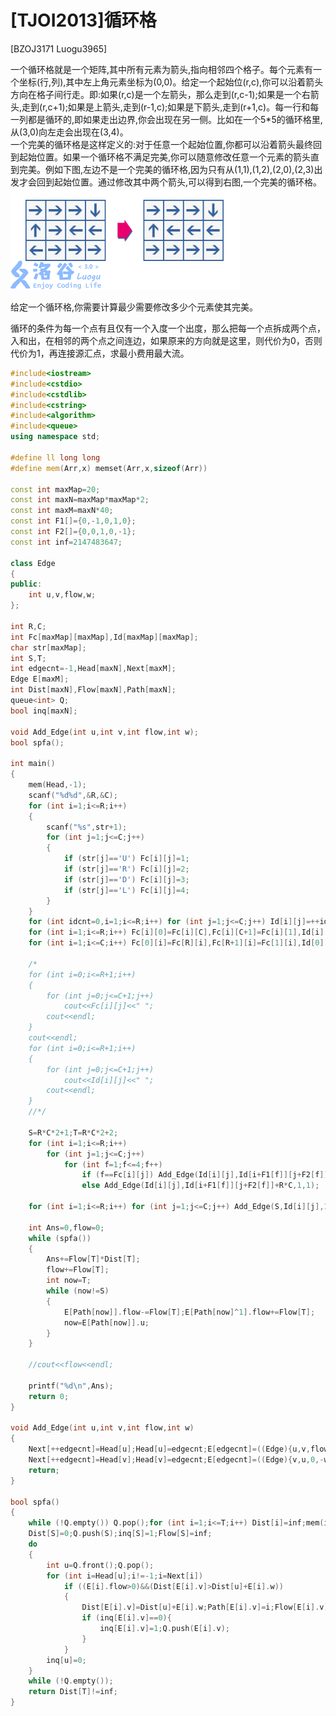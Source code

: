 # [TJOI2013]循环格
[BZOJ3171 Luogu3965]

一个循环格就是一个矩阵,其中所有元素为箭头,指向相邻四个格子。每个元素有一个坐标(行,列),其中左上角元素坐标为(0,0)。给定一个起始位(r,c),你可以沿着箭头方向在格子间行走。即:如果(r,c)是一个左箭头，那么走到(r,c-1);如果是一个右箭头,走到(r,c+1);如果是上箭头,走到(r-1,c);如果是下箭头,走到(r+1,c)。每一行和每一列都是循环的,即如果走出边界,你会出现在另一侧。比如在一个5*5的循环格里,从(3,0)向左走会出现在(3,4)。  
一个完美的循环格是这样定义的:对于任意一个起始位置,你都可以沿着箭头最终回到起始位置。如果一个循环格不满足完美,你可以随意修改任意一个元素的箭头直到完美。例如下图,左边不是一个完美的循环格,因为只有从(1,1),(1,2),(2,0),(2,3)出发才会回到起始位置。通过修改其中两个箭头,可以得到右图,一个完美的循环格。
![Luogu3965](_v_images/_luogu3965_1529218838_494808896.png)

给定一个循环格,你需要计算最少需要修改多少个元素使其完美。

循环的条件为每一个点有且仅有一个入度一个出度，那么把每一个点拆成两个点，入和出，在相邻的两个点之间连边，如果原来的方向就是这里，则代价为$0$，否则代价为$1$，再连接源汇点，求最小费用最大流。

```cpp
#include<iostream>
#include<cstdio>
#include<cstdlib>
#include<cstring>
#include<algorithm>
#include<queue>
using namespace std;

#define ll long long
#define mem(Arr,x) memset(Arr,x,sizeof(Arr))

const int maxMap=20;
const int maxN=maxMap*maxMap*2;
const int maxM=maxN*40;
const int F1[]={0,-1,0,1,0};
const int F2[]={0,0,1,0,-1};
const int inf=2147483647;

class Edge
{
public:
	int u,v,flow,w;
};

int R,C;
int Fc[maxMap][maxMap],Id[maxMap][maxMap];
char str[maxMap];
int S,T;
int edgecnt=-1,Head[maxN],Next[maxM];
Edge E[maxM];
int Dist[maxN],Flow[maxN],Path[maxN];
queue<int> Q;
bool inq[maxN];

void Add_Edge(int u,int v,int flow,int w);
bool spfa();

int main()
{
	mem(Head,-1);
	scanf("%d%d",&R,&C);
	for (int i=1;i<=R;i++)
	{
		scanf("%s",str+1);
		for (int j=1;j<=C;j++)
		{
			if (str[j]=='U') Fc[i][j]=1;
			if (str[j]=='R') Fc[i][j]=2;
			if (str[j]=='D') Fc[i][j]=3;
			if (str[j]=='L') Fc[i][j]=4;
		}
	}
	for (int idcnt=0,i=1;i<=R;i++) for (int j=1;j<=C;j++) Id[i][j]=++idcnt;
	for (int i=1;i<=R;i++) Fc[i][0]=Fc[i][C],Fc[i][C+1]=Fc[i][1],Id[i][0]=Id[i][C],Id[i][C+1]=Id[i][1];
	for (int i=1;i<=C;i++) Fc[0][i]=Fc[R][i],Fc[R+1][i]=Fc[1][i],Id[0][i]=Id[R][i],Id[R+1][i]=Id[1][i];

	/*
	for (int i=0;i<=R+1;i++)
	{
		for (int j=0;j<=C+1;j++)
			cout<<Fc[i][j]<<" ";
		cout<<endl;
	}
	cout<<endl;
	for (int i=0;i<=R+1;i++)
	{
		for (int j=0;j<=C+1;j++)
			cout<<Id[i][j]<<" ";
		cout<<endl;
	}
	//*/

	S=R*C*2+1;T=R*C*2+2;
	for (int i=1;i<=R;i++)
		for (int j=1;j<=C;j++)
			for (int f=1;f<=4;f++)
				if (f==Fc[i][j]) Add_Edge(Id[i][j],Id[i+F1[f]][j+F2[f]]+R*C,1,0);
				else Add_Edge(Id[i][j],Id[i+F1[f]][j+F2[f]]+R*C,1,1);

	for (int i=1;i<=R;i++) for (int j=1;j<=C;j++) Add_Edge(S,Id[i][j],1,0),Add_Edge(Id[i][j]+R*C,T,1,0);

	int Ans=0,flow=0;
	while (spfa())
	{
		Ans+=Flow[T]*Dist[T];
		flow+=Flow[T];
		int now=T;
		while (now!=S)
		{
			E[Path[now]].flow-=Flow[T];E[Path[now]^1].flow+=Flow[T];
			now=E[Path[now]].u;
		}
	}

	//cout<<flow<<endl;

	printf("%d\n",Ans);
	return 0;
}

void Add_Edge(int u,int v,int flow,int w)
{
	Next[++edgecnt]=Head[u];Head[u]=edgecnt;E[edgecnt]=((Edge){u,v,flow,w});
	Next[++edgecnt]=Head[v];Head[v]=edgecnt;E[edgecnt]=((Edge){v,u,0,-w});
	return;
}

bool spfa()
{
	while (!Q.empty()) Q.pop();for (int i=1;i<=T;i++) Dist[i]=inf;mem(inq,0);
	Dist[S]=0;Q.push(S);inq[S]=1;Flow[S]=inf;
	do
	{
		int u=Q.front();Q.pop();
		for (int i=Head[u];i!=-1;i=Next[i])
			if ((E[i].flow>0)&&(Dist[E[i].v]>Dist[u]+E[i].w))
			{
				Dist[E[i].v]=Dist[u]+E[i].w;Path[E[i].v]=i;Flow[E[i].v]=min(Flow[u],E[i].flow);
				if (inq[E[i].v]==0){
					inq[E[i].v]=1;Q.push(E[i].v);
				}
			}
		inq[u]=0;
	}
	while (!Q.empty());
	return Dist[T]!=inf;
}
```